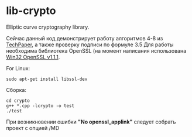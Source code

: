 # lib-crypto

Elliptic curve cryptography library.

Сейчас данный код демонстрирует работу алгоритмов 4-8 из [TechPaper](https://new.enecuum.com/files/tp_en.pdf), а также проверку подписи по формуле 3.5
Для работы необходима библиотека OpenSSL (на момент написания использована [Win32 OpenSSL v1.1.1](https://slproweb.com/products/Win32OpenSSL.html).

For Linux:

`sudo apt-get install libssl-dev`

Сборка:
```
cd crypto
g++ *.cpp -lcrypto -o test
./test
```
При возникновении ошибки **"No openssl_applink"** следует собрать проект с опцией /MD